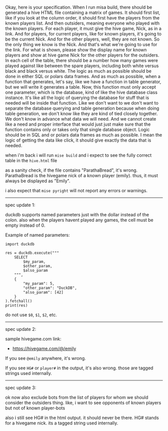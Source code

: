 Okay, here is your specification. When I run misa build, there should be generated a hive HTML file containing a matrix of games. It should first list, like if you look at the column order, it should first have the players from the known players list. And then outsiders, meaning everyone who played with the known players. For each player, it must give the hive game, Nick, as in a link. And for players, for current players, like for known players, it's going to be the current Nick. And for the other players, well, they are not known. So the only thing we know is the Nick. And that's what we're going to use for the link. For what is shown, please show the display name for known players and show at hive game Nick for the other players for the outsiders. In each cell of the table, there should be a number how many games were played against like between the spare players, including both white versus black and black versus white. The logic as much as possible should be done in either SQL or polars data frames. And as much as possible, when a function that generates, let's say, like we have a function in table generator, but we will write it generates a table. Now, this function must only accept one parameter, which is the database, kind of like the hive database class instance. It's like all the logic of querying the database for stuff that is needed will be inside that function. Like we don't want to we don't want to separate the database querying and table generation because when doing table generation, we don't know like they are kind of tied closely together. We don't know in advance what data we will need. And we cannot create like a need and proper interface that would just just make sure that the function contains only or takes only that single database object. Logic should be in SQL and or polars data frames as much as possible. I mean the logic of getting the data like click, it should give exactly the data that is needed.

when i'm back i will run `mise build` and i expect to see the fully correct table in the `hive.html` file

as a sanity check, if the file contains "ParathaBread", it's wrong. ParathaBread is the hivegame nick of a known player (emily).
thus, it must always be displayed as "Emily".

i also expect that `mise pyright` will not report any errors or warnings.

---

spec update 1:

duckdb supports named parameters just with the dollar instead of the colon.
also when the players havent played any games, the cell must be empty instead of 0.

Example of named parameters:

```
import duckdb

res = duckdb.execute("""
    SELECT
        $my_param,
        $other_param,
        $also_param
    """,
    {
        "my_param": 5,
        "other_param": "DuckDB",
        "also_param": [42]
    }
).fetchall()
print(res)
```

do not use `$0`, `$1`, `$2`, etc.

---

spec update 2:

sample hivegame.com link:

- https://hivegame.com/@/emily

If you see `@emily` anywhere, it's wrong.

If you see `HG#` or `player#` in the output, it's also wrong.
those are tagged strings used internally.

---

spec update 3:

ok now also exclude bots from the list of players for whom we should consider the outsiders thing. like, i want to see opponents of known players but not of known player-bots

also i still see HG# in the html output. it should never be there. HG# stands for a hivegame nick.
its a tagged string used internally.
